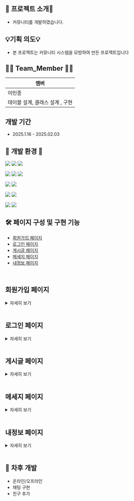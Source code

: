 
## 📖 프로젝트 소개📖
  - 커뮤니티를 개발하였습니다.

## 💡기획 의도💡
  - 본 프로젝트는 커뮤니티 시스템을 모방하여 만든 프로젝트입니다

## 🙋‍♀️ Team_Member 🙋‍♀️
  | 멤버|
| --- |
| 이민종 |
| 테이블 설계, 클래스 설계 , 구현 | 
 

## 개발 기간
  - 2025.1.16 - 2025.02.03

## 🔨 개발 환경 🔨


  <img src="https://img.shields.io/badge/java-007396?style=for-the-badge&logo=java&logoColor=white">   <img src="https://img.shields.io/badge/springboot-007396?style=for-the-badge&logo=springboot&logoColor=white">  <img src="https://img.shields.io/badge/react-007396?style=for-the-badge&logo=react&logoColor=white">
  
  <img src="https://img.shields.io/badge/html5-E34F26?style=for-the-badge&logo=html5&logoColor=white">   <img src="https://img.shields.io/badge/javascript-F7DF1E?style=for-the-badge&logo=javascript&logoColor=black">   <img src="https://img.shields.io/badge/jquery-0769AD?style=for-the-badge&logo=jquery&logoColor=white">

  <img src="https://img.shields.io/badge/bootstrap-7952B3?style=for-the-badge&logo=bootstrap&logoColor=white">   <img src="https://img.shields.io/badge/css3-1572B6?style=for-the-badge&logo=css3&logoColor=white"> 

  <img src="https://img.shields.io/badge/intelij-4479A1?style=for-the-badge&logo=intelij&logoColor=white"> 

  <img src="https://img.shields.io/badge/mysql-4479A1?style=for-the-badge&logo=mysql&logoColor=white"> 
  
  <img src="https://img.shields.io/badge/github-181717?style=for-the-badge&logo=github&logoColor=white">   <img src="https://img.shields.io/badge/sourcetree-181717?style=for-the-badge&logo=sourcetree&logoColor=white">


## 🛠 페이지 구성 및 구현 기능

  - [회원가입 페이지](#회원가입-페이지)
  - [로그인 페이지](#로그인-페이지)
  - [게시글 페이지](#게시글-페이지)
  - [메세지 페이지](#메세지-페이지)
  - [내정보 페이지](#내정보-페이지)
<br>  

## 회원가입 페이지

<details> 
<summary> 자세히 보기
</summary>

![SignUp](https://github.com/user-attachments/assets/d8aa55db-6c65-4a61-b508-7f6f9a529fab)


</details>

<br>  

## 로그인 페이지

<details> 
<summary> 자세히 보기
</summary>
  
![SignIn](https://github.com/user-attachments/assets/3449390a-7b91-41c3-b50f-7eec265925a5)

</details>

<br>  

## 게시글 페이지

<details> 
<summary> 자세히 보기
</summary>

  게시글 등록 및 댓글 등록<br>
![CreatePost](https://github.com/user-attachments/assets/0a28207e-5681-40b0-89db-f5e3842883e9)

  게시글 업데이트 <br>
![PostUpdateAndRead](https://github.com/user-attachments/assets/0ab99eef-69af-4da8-b9d2-45de76a82cbb)

 게시글 스크랩 <br>
 ![Scrap](https://github.com/user-attachments/assets/6d8b54d1-d4dd-46a7-a016-70851d81b653)

 게시글 추천 <br>
 ![recommend](https://github.com/user-attachments/assets/f4eb1a07-0625-4f3d-91cf-6086fab5fa6e)

  게시글 삭제 <br>
![DeletePost](https://github.com/user-attachments/assets/9e4ecb75-0042-4483-8d62-26cb56a6490f)

  게시글 순서 <br>
![SortPost](https://github.com/user-attachments/assets/94c296cd-acb3-41b1-b420-2db9e4ded8b8)

</details>

<br>  

## 메세지 페이지

<details> 
<summary> 자세히 보기
</summary>

 메세지 보내기 및 받기 <br> 
![Message](https://github.com/user-attachments/assets/112e770e-f9e7-42a8-b82c-a3c148678b18)

</details>

<br>  

## 내정보 페이지

<details> 
<summary> 자세히 보기
</summary>

내정보 보기 <br>
![MyInfo](https://github.com/user-attachments/assets/5675cf94-7ea5-40ee-ab7b-6d9a604acca5)

패스워드 변경 <br>
![ChangePassword](https://github.com/user-attachments/assets/6fff87d8-b59f-48e6-85a2-de5aef25a2c7)


</details>

<br>  


## 🌄 차후 개발 

  - 온라인/오프라인
  - 채팅 구현
  - 친구 추가
  




